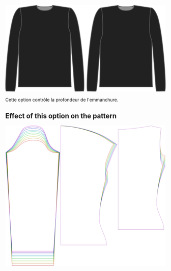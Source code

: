 ![Facteur de profondeur d''emmanchure pour Brian](./armholedepthfactor.svg)

Cette option contrôle la profondeur de l'emmanchure.


## Effect of this option on the pattern
![This image shows the effect of this option by superimposing several variants that have a different value for this option](diana_armholedepthfactor_sample.svg "Effect of this option on the pattern")